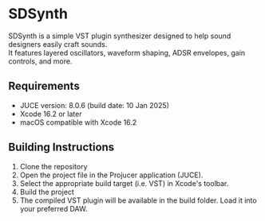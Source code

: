 # SDSynth

SDSynth is a simple VST plugin synthesizer designed to help sound designers easily craft sounds.  
It features layered oscillators, waveform shaping, ADSR envelopes, gain controls, and more.

## Requirements

- JUCE version: 8.0.6 (build date: 10 Jan 2025)  
- Xcode 16.2 or later  
- macOS compatible with Xcode 16.2

## Building Instructions

1. Clone the repository
2. Open the project file in the Projucer application (JUCE).
3. Select the appropriate build target (i.e. VST) in Xcode's toolbar.
4. Build the project
5. The compiled VST plugin will be available in the build folder. Load it into your preferred DAW.
